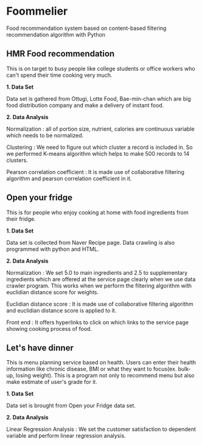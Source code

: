 # Foommelier
Food recommendation system based on content-based filtering recommendation algorithm with Python



## HMR Food recommendation
This is on target to busy people like college students or office workers who can't spend their time cooking very much.

 __1. Data Set__
 
  Data set is gathered from Ottugi, Lotte Food, Bae-min-chan which are big food distribution company and make a delivery of instant food.
  
  
 __2. Data Analysis__

  Normalization 
  : all of portion size, nutrient, calories are continuous variable which needs to be normalized.

  Clustering
  : We need to figure out which cluster a record is included in. So we performed K-means algorithm which helps to make 500 records to 14 clusters.

  Pearson correlation coefficient
  : It is made use of collaborative filtering algorithm and pearson correlation coefficient in it. 


## Open your fridge
 This is for people who enjoy cooking at home with food ingredients from their fridge.


 __1. Data Set__

  Data set is collected from Naver Recipe page. Data crawling is also programmed with python and HTML. 
 
 
 __2. Data Analysis__
 
  Normalization
  : We set 5.0 to main ingredients and 2.5 to supplementary ingredients which are offered at the service page clearly when we use data       crawler program. This works when we perform the filtering algorithm with euclidian distance score for weights.
  
  Euclidian distance score
  : It is made use of collaborative filtering algorithm and euclidian distance score is applied to it.
  
  
  Front end
  : It offers hyperlinks to click on which links to the service page showing cooking process of food.


## Let's have dinner 
 This is menu planning service based on health. Users can enter their health information like chronic disease, BMI or what they want to focus(ex. bulk-up, losing weight). This is a program not only to recommend menu but also make estimate of user's grade for it.
 
 
 __1. Data Set__

  Data set is brought from Open your Fridge data set. 
  
  
 __2. Data Analysis__

  Linear Regression Analysis
  : We set the customer satisfaction to dependent variable and perform linear regression analysis.
